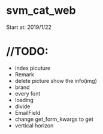 # svm_cat_web
Start at: 2019/1/22

# //TODO:
+ index picuture
+ Remark
+ delete picture show the info(img)
+ brand
+ every font
+ loading
+ divide
+ EmailField
+ change get_form_kwargs to get
+ vertical horizon